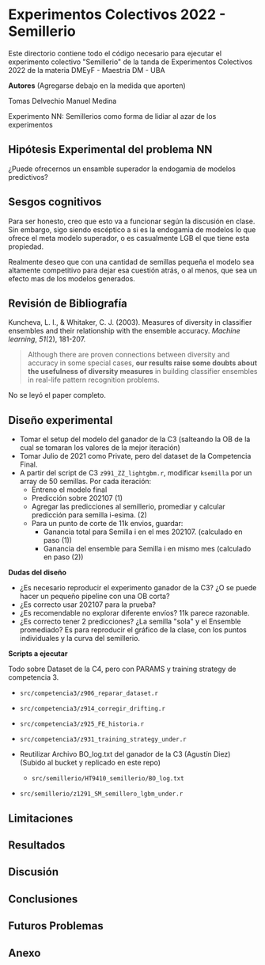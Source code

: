 # Experimentos Colectivos 2022 - Semillerio

Este directorio contiene todo el código necesario para ejecutar el experimento colectivo "Semillerio" de la tanda de Experimentos Colectivos 2022 de la materia DMEyF - Maestria DM - UBA

**Autores** (Agregarse debajo en la medida que aporten)

Tomas Delvechio
Manuel Medina

Experimento NN: Semillerios como forma de lidiar al azar de los experimentos

## Hipótesis Experimental del problema NN #

¿Puede ofrecernos un ensamble superador la endogamia de modelos predictivos?

## Sesgos cognitivos

Para ser honesto, creo que esto va a funcionar según la discusión en clase. Sin embargo, sigo siendo escéptico a si es la endogamia de modelos lo que ofrece el meta modelo superador, o es casualmente LGB el que tiene esta propiedad.

Realmente deseo que con una cantidad de semillas pequeña el modelo sea altamente competitivo para dejar esa cuestión atrás, o al menos, que sea un efecto mas de los modelos generados.

## Revisión de Bibliografía

Kuncheva, L. I., & Whitaker, C. J. (2003). Measures of diversity in classifier ensembles and their  relationship with the ensemble accuracy. *Machine learning*, *51*(2), 181-207.

> Although there are proven connections between diversity and accuracy in some special cases, **our results raise some doubts about the usefulness of diversity measures** in building classifier ensembles in real-life pattern recognition problems.

No se leyó el paper completo.

## Diseño experimental

* Tomar el setup del modelo del ganador de la C3 (salteando la OB de la cual se tomaran los valores de la mejor iteración)
* Tomar Julio de 2021 como Private, pero del dataset de la Competencia Final.
* A partir del script de C3 `z991_ZZ_lightgbm.r`, modificar `ksemilla` por un array de 50 semillas. Por cada iteración:
  * Entreno el modelo final
  * Predicción sobre 202107 (1)
  * Agregar las predicciones al semillerio, promediar y calcular predicción para semilla i-esima. (2)
  * Para un punto de corte de 11k envios, guardar:
    * Ganancia total para Semilla i en el mes 202107. (calculado en paso (1))
    * Ganancia del ensemble para Semilla i en mismo mes (calculado en paso (2))

**Dudas del diseño**

* ¿Es necesario reproducir el experimento ganador de la C3? ¿O se puede hacer un pequeño pipeline con una OB corta?
* ¿Es correcto usar 202107 para la prueba?
* ¿Es recomendable no explorar diferente envíos? 11k parece razonable.
* ¿Es correcto tener 2 predicciones? ¿La semilla "sola" y el Ensemble promediado? Es para reproducir el gráfico de la clase, con los puntos individuales y la curva del semillerio.

**Scripts a ejecutar**

Todo sobre Dataset de la C4, pero con PARAMS y training strategy de competencia 3.

- `src/competencia3/z906_reparar_dataset.r`
- `src/competencia3/z914_corregir_drifting.r`
- `src/competencia3/z925_FE_historia.r`
- `src/competencia3/z931_training_strategy_under.r`
- Reutilizar Archivo BO_log.txt del ganador de la C3 (Agustín Diez) (Subido al bucket y replicado en este repo)
  - `src/semillerio/HT9410_semillerio/BO_log.txt`

- `src/semillerio/z1291_SM_semillero_lgbm_under.r`

## Limitaciones



## Resultados



## Discusión



## Conclusiones



## Futuros Problemas



## Anexo

